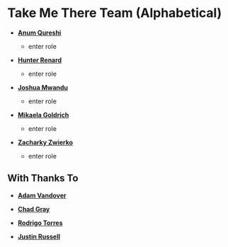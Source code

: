 # Take Me There Team (Alphabetical)
* **[Anum Qureshi](https://github.com/sujiko)**
    * enter role

* **[Hunter Renard](https://github.com/RenardHJ)**
    * enter role

* **[Joshua Mwandu](https://github.com/jmwandu)**
    * enter role

* **[Mikaela Goldrich](https://github.com/mikaelagoldrich)**
    * enter role

* **[Zacharky Zwierko]()**
    * enter role

## With Thanks To
* **[Adam Vandover](https://github.com/adam2k)**

* **[Chad Gray](https://github.com/chadicus)**

* **[Rodrigo Torres](https://github.com/rt-heroku)**

* **[Justin Russell](https://www.linkedin.com/in/justin-russell-8)**
